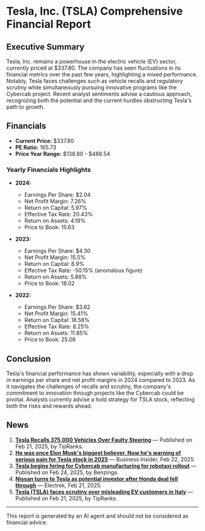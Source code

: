 # Tesla, Inc. (TSLA) Comprehensive Financial Report

## Executive Summary
Tesla, Inc. remains a powerhouse in the electric vehicle (EV) sector, currently priced at $337.80. The company has seen fluctuations in its financial metrics over the past few years, highlighting a mixed performance. Notably, Tesla faces challenges such as vehicle recalls and regulatory scrutiny while simultaneously pursuing innovative programs like the Cybercab project. Recent analyst sentiments advise a cautious approach, recognizing both the potential and the current hurdles obstructing Tesla's path to growth.

## Financials
- **Current Price:** $337.80
- **PE Ratio:** 165.73
- **Price Year Range:** $138.80 - $488.54

### Yearly Financials Highlights
- **2024:**
  - Earnings Per Share: $2.04
  - Net Profit Margin: 7.26%
  - Return on Capital: 5.97%
  - Effective Tax Rate: 20.43%
  - Return on Assets: 4.19%
  - Price to Book: 15.63

- **2023:**
  - Earnings Per Share: $4.30
  - Net Profit Margin: 15.5%
  - Return on Capital: 8.9%
  - Effective Tax Rate: -50.15% (anomalous figure)
  - Return on Assets: 5.88%
  - Price to Book: 18.02

- **2022:**
  - Earnings Per Share: $3.62
  - Net Profit Margin: 15.41%
  - Return on Capital: 18.58%
  - Effective Tax Rate: 8.25%
  - Return on Assets: 11.85%
  - Price to Book: 25.08

## Conclusion
Tesla's financial performance has shown variability, especially with a drop in earnings per share and net profit margins in 2024 compared to 2023. As it navigates the challenges of recalls and scrutiny, the company's commitment to innovation through projects like the Cybercab could be pivotal. Analysts currently advise a hold strategy for TSLA stock, reflecting both the risks and rewards ahead.

## News
1. **[Tesla Recalls 375,000 Vehicles Over Faulty Steering](https://www.tipranks.com/news/tesla-tsla-recalls-375000-vehicles-in-u-s-over-faulty-steering-system)** — Published on Feb 21, 2025, by TipRanks.
2. **[He was once Elon Musk's biggest believer. Now he's warning of serious pain for Tesla stock in 2025](https://www.businessinsider.com/tesla-stock-price-2025-outlook-crash-elon-musks-gerber-tsla-2025-2)** — Business Insider, Feb 22, 2025.
3. **[Tesla begins hiring for Cybercab manufacturing for robotaxi rollout](https://www.benzinga.com/tech/25/02/43906182/tesla-begins-hiring-for-cybercab-manufacturing-as-elon-musk-led-ev-giant-prepares-for-robotaxi-rollout)** — Published on Feb 24, 2025, by Benzinga.
4. **[Nissan turns to Tesla as potential investor after Honda deal fell through](https://electrek.co/2025/02/21/nissan-turning-to-tesla-as-potential-investor-after-honda-deal-fell-through/)** — Electrek, Feb 21, 2025.
5. **[Tesla (TSLA) faces scrutiny over misleading EV customers in Italy](https://www.tipranks.com/news/tesla-tsla-and-other-auto-giants-face-italian-probe-for-allegedly-misleading-ev-customers)** — Published on Feb 21, 2025, by TipRanks.


---


This report is generated by an AI agent and should not be considered as financial advice.

